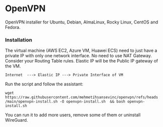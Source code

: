 # OpenVPN
OpenVPN installer for Ubuntu, Debian, AlmaLinux, Rocky Linux, CentOS and Fedora.

### Installation

The virtual machine (AWS EC2, Azure VM, Huawei ECS) need to just have a private IP with only one network interface. No need to use NAT Gateway. Consider your Routing Table rules.
Elastic IP will be the Public IP gateway of the VM.

`Internet  ---> Elastic IP ---> Private Interface of VM`

Run the script and follow the assistant:

`wget https://raw.githubusercontent.com/mehmetihsansevinc/openvpn/refs/heads/main/openvpn-install.sh -O openvpn-install.sh  && bash openvpn-install.sh`

You can run it to add more users, remove some of them or uninstall WireGuard.
